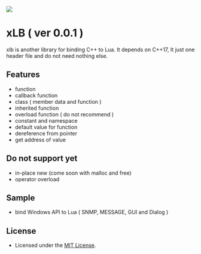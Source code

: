 <img src="https://www.lua.org/images/logo.gif" />

# xLB ( ver 0.0.1 )
xlb is another library for binding C++ to Lua. It depends on C++17, It just one header file and do not need nothing else.

## Features
+ function
+ callback function
+ class ( member data and function )
+ inherited function
+ overload function ( do not recommend )
+ constant and namespace
+ default value for function
+ dereference from pointer
+ get address of value

## Do not support yet
+ in-place new (come soon with malloc and free)
+ operator overload

## Sample
+ bind Windows API to Lua ( SNMP, MESSAGE, GUI and Dialog )

## License
+ Licensed under the [MIT License](https://www.lua.org/license.html).
